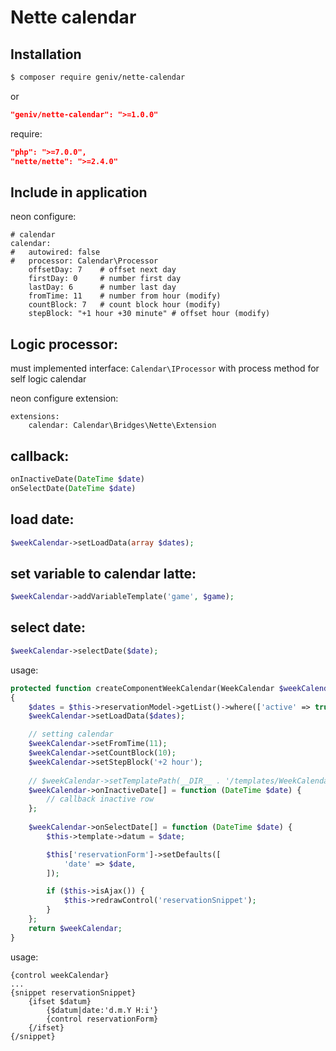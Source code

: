 Nette calendar
==============

Installation
------------
```sh
$ composer require geniv/nette-calendar
```
or
```json
"geniv/nette-calendar": ">=1.0.0"
```

require:
```json
"php": ">=7.0.0",
"nette/nette": ">=2.4.0"
```

Include in application
----------------------
neon configure:
```neon
# calendar
calendar:
#   autowired: false
#   processor: Calendar\Processor
    offsetDay: 7    # offset next day
    firstDay: 0     # number first day
    lastDay: 6      # number last day
    fromTime: 11    # number from hour (modify)
    countBlock: 7   # count block hour (modify)
    stepBlock: "+1 hour +30 minute" # offset hour (modify)
```

Logic processor:
----------------
must implemented interface: `Calendar\IProcessor` with process method for self logic calendar

neon configure extension:
```neon
extensions:
    calendar: Calendar\Bridges\Nette\Extension
```

callback:
---------
```php
onInactiveDate(DateTime $date)
onSelectDate(DateTime $date)
```

load date:
----------
```php
$weekCalendar->setLoadData(array $dates);
```

set variable to calendar latte:
-------------------------------
```php
$weekCalendar->addVariableTemplate('game', $game);
```

select date:
------------
```php
$weekCalendar->selectDate($date);
```

usage:
```php
protected function createComponentWeekCalendar(WeekCalendar $weekCalendar): WeekCalendar
{
    $dates = $this->reservationModel->getList()->where(['active' => true])->fetchPairs('id', 'date');
    $weekCalendar->setLoadData($dates);

    // setting calendar
    $weekCalendar->setFromTime(11);
    $weekCalendar->setCountBlock(10);
    $weekCalendar->setStepBlock('+2 hour');
    
    // $weekCalendar->setTemplatePath(__DIR__ . '/templates/WeekCalendar.latte');
    $weekCalendar->onInactiveDate[] = function (DateTime $date) {
        // callback inactive row
    };
    
    $weekCalendar->onSelectDate[] = function (DateTime $date) {
        $this->template->datum = $date;

        $this['reservationForm']->setDefaults([
            'date' => $date,
        ]);

        if ($this->isAjax()) {
            $this->redrawControl('reservationSnippet');
        }
    };
    return $weekCalendar;
}
```

usage:
```latte
{control weekCalendar}
...
{snippet reservationSnippet}
    {ifset $datum}
        {$datum|date:'d.m.Y H:i'}
        {control reservationForm}
    {/ifset}
{/snippet}
```
